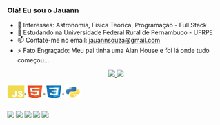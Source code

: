 ### Olá! Eu sou o Jauann

- 🔭 Interesses: Astronomia, Física Teórica, Programação - Full Stack
- 🌱 Estudando na Universidade Federal Rural de Pernambuco - UFRPE
- 📫 Contate-me no email: jauannsouza@gmail.com
- ⚡ Fato Engraçado: Meu pai tinha uma Alan House e foi lá onde tudo começou...

<div align="center">
  <a href="https://github.com/jauann">
  <img height="180em" src="https://github-readme-stats.vercel.app/api?username=jauann&show_icons=true&theme=dark&include_all_commits=true&count_private=true"/>
  <img height="180em" src="https://github-readme-stats.vercel.app/api/top-langs/?username=jauann&layout=compact&langs_count=7&theme=dark"/>
</div>
  
  <div style="display: inline_block"><br>
  <img align="center" alt="Jauann-Js" height="30" width="40" src="https://raw.githubusercontent.com/devicons/devicon/master/icons/javascript/javascript-plain.svg">
  <img align="center" alt="Jauann-HTML" height="30" width="40" src="https://raw.githubusercontent.com/devicons/devicon/master/icons/html5/html5-original.svg">
  <img align="center" alt="Jauann-CSS" height="30" width="40" src="https://raw.githubusercontent.com/devicons/devicon/master/icons/css3/css3-original.svg">
  <img align="center" alt="Jauann-Python" height="30" width="40" src="https://raw.githubusercontent.com/devicons/devicon/master/icons/python/python-original.svg">
  
  ##
  
  <div>
   
  <a href="https://www.youtube.com/channel/UCDD9bAzSPnbEenvQtKdUykQ" target="_blank"><img src="https://img.shields.io/badge/YouTube-FF0000?style=for-the-badge&logo=youtube&logoColor=white" target="_blank"></a>
  <a href="https://instagram.com/jauann_" target="_blank"><img src="https://img.shields.io/badge/-Instagram-%23E4405F?style=for-the-badge&logo=instagram&logoColor=white" target="_blank"></a>
 <a href="https://discord.gg/zC769qX2fU" target="_blank"><img src="https://img.shields.io/badge/Discord-7289DA?style=for-the-badge&logo=discord&logoColor=white" target="_blank"></a> 
  <a href = "mailto:jauannsouza@gmail.com"><img src="https://img.shields.io/badge/-Gmail-%23333?style=for-the-badge&logo=gmail&logoColor=white" target="_blank"></a>
  <a href="https://www.linkedin.com/in/jauann-souza-238721127" target="_blank"><img src="https://img.shields.io/badge/-LinkedIn-%230077B5?style=for-the-badge&logo=linkedin&logoColor=white" target="_blank"></a> 

  </div>
  
